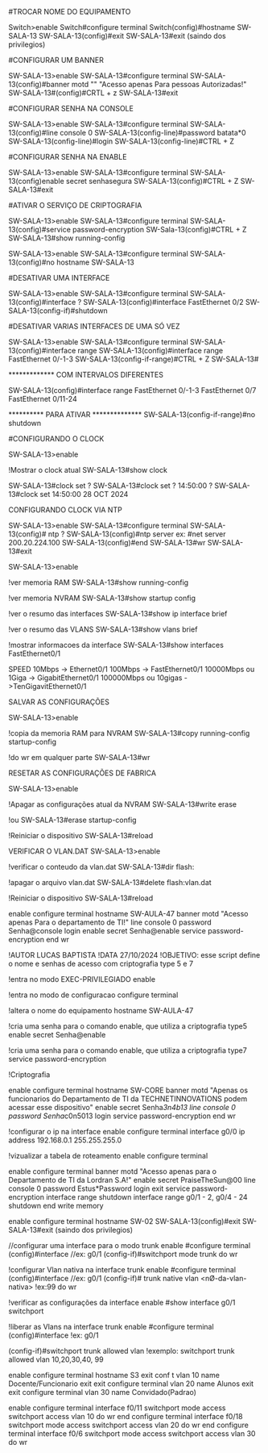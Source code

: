 #TROCAR NOME DO EQUIPAMENTO

Switch>enable
Switch#configure terminal
Switch(config)#hostname <nome> SW-SALA-13
SW-SALA-13(config)#exit 
SW-SALA-13#exit (saindo dos privilegios)

#CONFIGURAR UM BANNER 

SW-SALA-13>enable
SW-SALA-13#configure terminal
SW-SALA-13(config)#banner motd "<texto>" "Acesso apenas Para pessoas Autorizadas!"
SW-SALA-13#(config)#CRTL + z
SW-SALA-13#exit

#CONFIGURAR SENHA NA CONSOLE

SW-SALA-13>enable
SW-SALA-13#configure terminal
SW-SALA-13(config)#line console 0
SW-SALA-13(config-line)#password <senha> batata*0
SW-SALA-13(config-line)#login
SW-SALA-13(config-line)#CTRL + Z


#CONFIGURAR SENHA NA ENABLE 

SW-SALA-13>enable
SW-SALA-13#configure terminal
SW-SALA-13(config)enable secret <senha> senhasegura
SW-SALA-13(config)#CTRL + Z
SW-SALA-13#exit

#ATIVAR O SERVIÇO DE CRIPTOGRAFIA 

SW-SALA-13>enable
SW-SALA-13#configure terminal
SW-SALA-13(config)#service password-encryption
SW-Sala-13(config)#CTRL + Z
SW-SALA-13#show running-config

SW-SALA-13>enable
SW-SALA-13#configure terminal
SW-SALA-13(config)#no hostname SW-SALA-13

#DESATIVAR UMA INTERFACE 

SW-SALA-13>enable
SW-SALA-13#configure terminal
SW-SALA-13(config)#interface ?
SW-SALA-13(config)#interface FastEthernet 0/2
SW-SALA-13(config-if)#shutdown

#DESATIVAR VARIAS INTERFACES DE UMA SÓ VEZ 

SW-SALA-13>enable
SW-SALA-13#configure terminal
SW-SALA-13(config)#interface range <intervalo>
SW-SALA-13(config)#interface range FastEthernet 0/-1-3
SW-SALA-13(config-if-range)#CTRL + Z
SW-SALA-13# 

************* COM INTERVALOS DIFERENTES 

SW-SALA-13(config)#interface range FastEthernet 0/-1-3 FastEthernet 0/7 FastEthernet 0/11-24

********** PARA ATIVAR **************
SW-SALA-13(config-if-range)#no shutdown 

#CONFIGURANDO O CLOCK 

SW-SALA-13>enable

!Mostrar o clock atual
SW-SALA-13#show clock

SW-SALA-13#clock set ?
SW-SALA-13#clock set ? 14:50:00 ?
SW-SALA-13#clock set 14:50:00 28 OCT 2024


CONFIGURANDO CLOCK VIA NTP


SW-SALA-13>enable
SW-SALA-13#configure terminal 
SW-SALA-13(config)# ntp ?
SW-SALA-13(config)#ntp server <IP do server NTP>
                ex: #net server 200.20.224.100
SW-SALA-13(config)#end
SW-SALA-13#wr
SW-SALA-13#exit

SW-SALA-13>enable



!ver memoria RAM
SW-SALA-13#show running-config


!ver memoria NVRAM
SW-SALA-13#show startup config 

!ver o resumo das interfaces 
SW-SALA-13#show ip interface brief 

!ver o resumo das VLANS 
SW-SALA-13#show vlans brief 

!mostrar informacoes da interface
SW-SALA-13#show interfaces FastEthernet0/1

SPEED
10Mbps -> Ethernet0/1
100Mbps -> FastEthernet0/1
10000Mbps ou 1Giga -> GigabitEthernet0/1
100000Mbps ou 10gigas ->TenGigavitEthernet0/1

SALVAR AS CONFIGURAÇÕES 

SW-SALA-13>enable 


!copia da memoria RAM para NVRAM
SW-SALA-13#copy running-config startup-config 

!do wr em qualquer parte
SW-SALA-13#wr

RESETAR AS CONFIGURAÇÕES DE FABRICA 

SW-SALA-13>enable

!Apagar as configurações atual da NVRAM 
SW-SALA-13#write erase 

!ou 
SW-SALA-13#erase startup-config

!Reiniciar o dispositivo 
SW-SALA-13#reload 

VERIFICAR O VLAN.DAT
SW-SALA-13>enable 


!verificar o conteudo da vlan.dat
SW-SALA-13#dir flash:



!apagar o arquivo vlan.dat 
SW-SALA-13#delete flash:vlan.dat

!Reiniciar o dispositivo 
SW-SALA-13#reload


enable
configure terminal
hostname SW-AULA-47
banner motd "Acesso apenas Para o departamento de TI!"
line console 0
password Senha@console
login
enable secret Senha@enable
service password-encryption
end 
wr

!AUTOR LUCAS BAPTISTA
!DATA 27/10/2024
!OBJETIVO: esse script define o nome e senhas de acesso com criptografia type 5 e 7

!entra no modo EXEC-PRIVILEGIADO
enable

!entra no modo de configuracao
configure terminal

!altera o nome do equipamento
hostname SW-AULA-47

!cria uma senha para o comando enable, que utiliza a criptografia type5
enable secret Senha@enable

!cria uma senha para o comando enable, que utiliza a criptografia type7
service password-encryption

!Criptografia 


enable
configure terminal
hostname SW-CORE
banner motd "Apenas os funcionarios do Departamento de TI da TECHNETINNOVATIONS podem acessar esse dispositivo"
enable secret Senha*3n4b13
line console 0
password Senha*c0n5013
login
service password-encryption
end
wr



!configurar o ip na interface 
enable
configure terminal
interface g0/0
ip address 192.168.0.1 255.255.255.0

!vizualizar a tabela de roteamento
enable
configure terminal


enable
configure terminal
banner motd "Acesso apenas para o Departamento de TI da Lordran S.A!"
enable secret PraiseTheSun@00
line console 0
password Estus*Password
login
exit
service password-encryption
interface range 
shutdown
interface range g0/1 - 2, g0/4 - 24
shutdown
end
write memory




enable
configure terminal
hostname SW-02
SW-SALA-13(config)#exit 
SW-SALA-13#exit (saindo dos privilegios)

//configurar uma interface para o modo trunk
enable
#configure terminal 
(config)#interface <nome-da-interface>
                //ex: g0/1
(config-if)#switchport mode trunk
do wr                

!configurar Vlan nativa na interface trunk
enable
#configure terminal
(config)#interface <nome-da-interface>
                //ex: g0/1
(config-if)# trunk native vlan <nØ-da-vlan-nativa>
                                !ex:99
do wr


!verificar as configurações da interface 
enable
#show interface g0/1 switchport

!liberar as Vlans na interface trunk 
enable
#configure terminal 
(config)#interface <nome-da-interface>
                    !ex: g0/1

(config-if)#switchport trunk allowed vlan <lista de vlans separados por virgulas> 
    !exemplo: switchport trunk allowed vlan 10,20,30,40, 99

enable
configure terminal
hostname S3
exit
conf t
vlan 10
name Docente/Funcionario
exit
exit
configure terminal
vlan 20
name Alunos
exit
exit
configure terminal
vlan 30
name Convidado(Padrao)


enable
configure terminal
interface f0/11
switchport mode access
switchport access vlan 10
do wr
end
configure terminal
interface f0/18
switchport mode access
switchport access vlan 20
do wr
end
configure terminal
interface f0/6
switchport mode access
switchport access vlan 30
do wr

    






